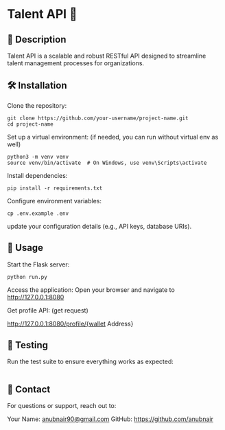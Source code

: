 # Talent API 🚀

##  📖 Description
Talent API is a scalable and robust RESTful API designed to streamline talent management processes for organizations. 

## 🛠️ Installation
Clone the repository:
```
git clone https://github.com/your-username/project-name.git
cd project-name
```
Set up a virtual environment: (if needed, you can run without virtual env as well)
```
python3 -m venv venv
source venv/bin/activate  # On Windows, use venv\Scripts\activate
```
Install dependencies:
```
pip install -r requirements.txt
```
Configure environment variables:
```
cp .env.example .env
```
update your configuration details (e.g., API keys, database URIs).


## 🚀 Usage
Start the Flask server:
```
python run.py
```
Access the application: Open your browser and navigate to http://127.0.0.1:8080

Get profile API: (get request)

http://127.0.0.1:8080/profile/{wallet Address}

## 🧪 Testing
Run the test suite to ensure everything works as expected:

```
```

## 💬 Contact
For questions or support, reach out to:

Your Name: anubnair90@gmail.com
GitHub: https://github.com/anubnair

